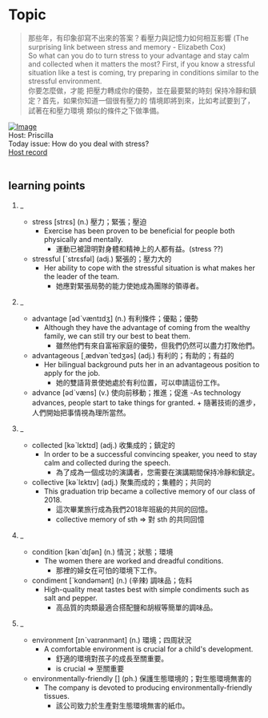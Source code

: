 # Topic

> 那些年，有印象卻寫不出來的答案？看壓力與記憶力如何相互影響 (The surprising link between stress and memory - Elizabeth Cox) <br>
> So what can you do to turn stress to your advantage and stay calm and collected when it matters the most? First, if you know a stressful situation like a test is coming, try preparing in conditions similar to the stressful environment.  <br>
> 你要怎麼做，才能 把壓力轉成你的優勢，並在最要緊的時刻 保持冷靜和鎮定？首先，如果你知道一個很有壓力的 情境即將到來，比如考試要到了，試著在和壓力環境 類似的條件之下做準備。 <br>

[![Image](https://cdn.voicetube.com/assets/thumbnails/hyg7lcU4g8E.jpg)](https://www.youtube.com/embed/hyg7lcU4g8E?rel=0&showinfo=0&cc_load_policy=0&controls=1&autoplay=1&iv_load_policy=3&playsinline=1&wmode=transparent&start=205&end=220&enablejsapi=1&origin=https://tw.voicetube.com&widgetid=1)<br>
Host: Priscilla
<br>Today issue: How do you deal with stress?
<br>
[Host record](https://cdn.voicetube.com/tmp/everyday_records/priscilla.huang/2291.mp3)
<br><br>
## learning points
1. _
	* stress [strɛs] (n.) 壓力；緊張；壓迫
		- Exercise has been proven to be beneficial for people both physically and mentally.
			+ 運動已被證明對身體和精神上的人都有益。(stress ??)
	* stressful [ˋstrɛsfəl] (adj.) 緊張的；壓力大的
		- Her ability to cope with the stressful situation is what makes her the leader of the team.
			+ 她應對緊張局勢的能力使她成為團隊的領導者。

2. _
	* advantage [ədˋvæntɪdʒ] (n.) 有利條件；優點；優勢
		- Although they have the advantage of coming from the wealthy family, we can still try our best to beat them.
			+ 雖然他們有來自富裕家庭的優勢，但我們仍然可以盡力打敗他們。
	* advantageous [͵ædvənˋtedʒəs] (adj.) 有利的；有助的；有益的
		- Her bilingual background puts her in an advantageous position to apply for the job.
			+ 她的雙語背景使她處於有利位置，可以申請這份工作。
	* advance [ədˋvæns] (v.) 使向前移動；推進；促進
		-As technology advances, people start to take things for granted.
			+ 隨著技術的進步，人們開始把事情視為理所當然。

3. _
	* collected [kəˋlɛktɪd] (adj.) 收集成的；鎮定的
		- In order to be a successful convincing speaker, you need to stay calm and collected during the speech.
			+ 為了成為一個成功的演講者，您需要在演講期間保持冷靜和鎮定。
	* collective [kəˋlɛktɪv] (adj.) 聚集而成的；集體的；共同的
		- This graduation trip became a collective memory of our class of 2018.
			+ 這次畢業旅行成為我們2018年班級的共同的回憶。
			+ collective memory of sth => 對 sth 的共同回憶

4. _
	* condition [kənˋdɪʃən] (n.) 情況；狀態；環境
		- The women there are worked and dreadful conditions.
			+ 那裡的婦女在可怕的環境下工作。
	* condiment [ˋkɑndəmənt] (n.) (辛辣) 調味品；佐料
		- High-quality meat tastes best with simple condiments such as salt and pepper.
			+ 高品質的肉類最適合搭配鹽和胡椒等簡單的調味品。

5. _
	* environment [ɪnˋvaɪrənmənt] (n.) 環境；四周狀況
		- A comfortable environment is crucial for a child's development.
			+ 舒適的環境對孩子的成長至關重要。
			+ is crucial => 至關重要
	* environmentally-friendly [] (ph.) 保護生態環境的；對生態環境無害的
		- The company is devoted to producing environmentally-friendly tissues.
			+ 該公司致力於生產對生態環境無害的紙巾。
